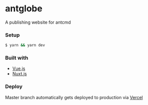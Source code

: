 # antglobe

A publishing website for antcmd

### Setup

```bash
$ yarn && yarn dev
```

### Built with
- [Vue.js](https://vuejs.org/)
- [Nuxt.js](https://nuxtjs.org)

### Deploy

Master branch automatically gets deployed to production via [Vercel](https://vercel.com/)
